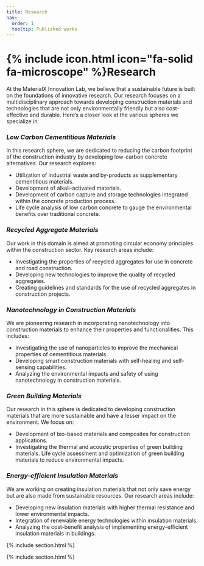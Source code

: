 ```yaml
---
title: Research
nav:
  order: 1
  tooltip: Published works
---
```


# {% include icon.html icon="fa-solid fa-microscope" %}Research

At the MaterialX Innovation Lab, we believe that a sustainable future is built on the foundations of innovative research. Our research focuses on a multidisciplinary approach towards developing construction materials and technologies that are not only environmentally friendly but also cost-effective and durable. Here’s a closer look at the various spheres we specialize in:

### *Low Carbon Cementitious Materials*

In this research sphere, we are dedicated to reducing the carbon footprint of the construction industry
by developing low-carbon concrete alternatives. Our research explores:

* Utilization of industrial waste and by-products as supplementary cementitious materials.
* Development of alkali-activated materials.
* Development of carbon capture and storage technologies integrated within the concrete production process.
* Life cycle analysis of low carbon concrete to gauge the environmental benefits over traditional concrete.

### *Recycled Aggregate Materials*

Our work in this domain is aimed at promoting circular economy principles within the construction
sector. Key research areas include:

* Investigating the properties of recycled aggregates for use in concrete and road construction.
* Developing new technologies to improve the quality of recycled aggregates.
* Creating guidelines and standards for the use of recycled aggregates in construction projects.

### *Nanotechnology in Construction Materials*

We are pioneering research in incorporating nanotechnology into construction materials to enhance their properties and functionalities. This includes:

* Investigating the use of nanoparticles to improve the mechanical properties of cementitious materials.
* Developing smart construction materials with self-healing and self-sensing capabilities.
* Analyzing the environmental impacts and safety of using nanotechnology in construction materials.

### *Green Building Materials*

Our research in this sphere is dedicated to developing construction materials that are more sustainable and have a lesser impact on the environment. We focus on:

* Development of bio-based materials and composites for construction applications.
* Investigating the thermal and acoustic properties of green building materials. Life cycle assessment and optimization of green building materials to reduce environmental impacts.

### *Energy-efficient Insulation Materials*

We are working on creating insulation materials that not only save energy but are also made from sustainable resources. Our research areas include:

* Developing new insulation materials with higher thermal resistance and lower environmental impacts.
* Integration of renewable energy technologies within insulation materials.
* Analyzing the cost-benefit analysis of implementing energy-efficient insulation materials in buildings.

{% include section.html %}

{% include section.html %}
